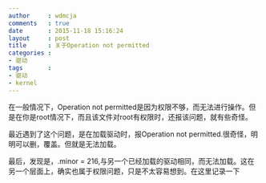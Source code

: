 ```yaml
---
author     : wdmcja
comments   : true
date       : 2015-11-18 15:16:24
layout     : post
title      : 关于Operation not permitted
categories :
- 驱动
tags       :
- 驱动
- kernel
---
```


在一般情况下，Operation not permitted是因为权限不够，而无法进行操作。但是在你是root情况下，而且该文件对root有权限时，还报该问题，就有些奇怪。

最近遇到了这个问题，是在加载驱动时，报Operation not permitted.很奇怪，明明可以删，覆盖。但就是无法加载。

最后，发现是，.minor = 216,与另一个已经加载的驱动相同，而无法加载。这在另一个层面上，确实也属于权限问题，只是不太容易想到。在这里记录一下
